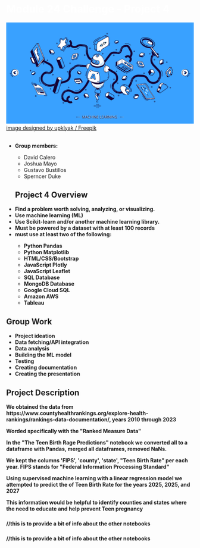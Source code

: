 <html lang="en">
  <body>
  <h1 style="font-stretch: expanded; color:white; font-weight:bold;" class="title">Module 24 Challenge - Project 4</h1>
  <img src="./banner.jpg" alt="lesson banner" tabindex="0" aria-label="lesson banner. Click to Enlarge." data-canonical-src="./banner.jpg" style="max-width: 100%;">
  <a href="http://www.freepik.com">image designed by upklyak / Freepik</a>
  <br>
  <br>
    <ul>
      <li> <strong>Group members:</strong></li>
      <ul>
          <li>David Calero</li>
          <li>Joshua Mayo</li>
          <li>Gustavo Bustillos</li>
          <li>Sperncer Duke</li>
        </ul>
      <h2>Project 4 Overview</h2>
      <li> <strong>Find a problem worth solving, analyzing, or visualizing.</strong></li>
      <li> <strong>Use machine learning (ML)</strong></li>
      <li><strong>Use Scikit-learn and/or another machine learning library.</li>
      <li><strong>Must be powered by a dataset with at least 100 records</li>
      <li><strong>must use at least two of the following:</li>
      <ul>
          <li>Python Pandas</li>
          <li>Python Matplotlib</li>
          <li>HTML/CSS/Bootstrap</li>
          <li>JavaScript Plotly</li>
          <li>JavaScript Leaflet</li>
          <li>SQL Database</li>
          <li>MongoDB Database</li>
          <li>Google Cloud SQL</li>
          <li>Amazon AWS</li>
          <li>Tableau</li>
        </ul>
    </ul>
    <h2>Group Work</h2>
      <ul>
          <li>Project ideation</li>
          <li>Data fetching/API integration</li>
          <li>Data analysis</li>
          <li>Building the ML model</li>
          <li>Testing</li>
          <li>Creating documentation</li>
          <li>Creating the presentation</li>
      </ul>
    <h2>Project Description</h2>
      <p>We obtained the data from https://www.countyhealthrankings.org/explore-health-rankings/rankings-data-documentation/, years 2010 through 2023</p>  
      <p>Worded specifically with the "Ranked Measure Data"</p>
      <p>In the "The Teen Birth Rage Predictions" notebook we converted all to a dataframe with Pandas, merged all dataframes, removed NaNs.</p>
      <p>We kept the columns 'FIPS', 'county', 'state', "Teen Birth Rate" per each year. FIPS stands for "Federal Information Processing Standard"</p> 
      <p>Using supervised machine learning with a linear regression model we attempted to predict the of Teen Birth Rate for the years 2025, 2025, and 2027</p> 
      <p>This information would be helpful to identify counties and states where the need to educate and help prevent Teen pregnancy</p>
      <p> </p>
      <p> </p>
      <p> </p>
      <p> </p>
      <p> </p>
    <h3> </h3>//this is to provide a bit of info about the other notebooks
      <p> </p>
      <p> </p>
      <p> </p>
      <p> </p>
      <p> </p>
    <h3> </h3> //this is to provide a bit of info about the other notebooks
      <p> </p>
      <p> </p>
      <p> </p>
      <p> </p>
      <p> </p>
  </body>
</html>